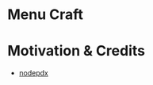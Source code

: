 # Menu Craft

# Motivation & Credits

* [nodepdx](https://github.com/maxogden/slides/tree/master/nodepdx)
